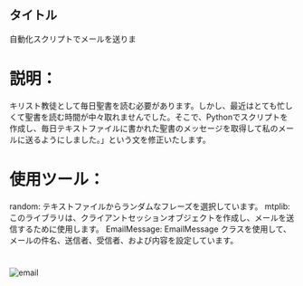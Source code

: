 ## タイトル
自動化スクリプトでメールを送りま

 # 説明：

キリスト教徒として毎日聖書を読む必要があります。しかし、最近はとても忙しくて聖書を読む時間が中々取れませんでした。そこで、Pythonでスクリプトを作成し、毎日テキストファイルに書かれた聖書のメッセージを取得して私のメールに送るようにしました。」という文を修正いたします。


# 使用ツール：
random: テキストファイルからランダムなフレーズを選択しています。
 mtplib: このライブラリは、クライアントセッションオブジェクトを作成し、メールを送信するために使用します。
EmailMessage: EmailMessage クラスを使用して、メールの件名、送信者、受信者、および内容を設定しています。

#
#
![email](https://github.com/user-attachments/assets/0ba424ec-c67f-42e7-9c92-ac40287b9db9)
